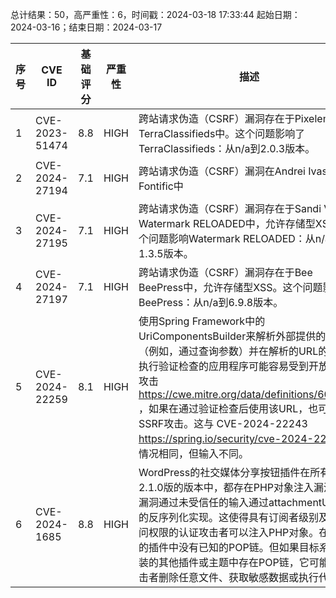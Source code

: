 总计结果：50，高严重性：6，时间戳：2024-03-18 17:33:44
起始日期：2024-03-16；结束日期：2024-03-17

| 序号 | CVE ID | 基础评分 | 严重性 | 描述 | 参考链接 |
|-----|--------|------------|----------|-------------|------------|
| 1 | CVE-2023-51474 | 8.8  | HIGH | 跨站请求伪造（CSRF）漏洞存在于Pixelemu TerraClassifieds中。这个问题影响了TerraClassifieds：从n/a到2.0.3版本。 | [1]https://patchstack.com/database/vulnerability/terraclassifieds/wordpress-terraclassifieds-plugin-2-0-3-cross-site-request-forgery-csrf-to-account-takeover-vulnerability?_s_id=cve |
| 2 | CVE-2024-27194 | 7.1  | HIGH | 跨站请求伪造（CSRF）漏洞在Andrei Ivasiuc Fontific中 | Google Fonts allows Stored XSS.This issue affects Fontific | Google Fonts: from n/a through 0.1.6. | [1]https://patchstack.com/database/vulnerability/fontific/wordpress-fontific-plugin-0-1-6-csrf-to-xss-vulnerability?_s_id=cve |
| 3 | CVE-2024-27195 | 7.1  | HIGH | 跨站请求伪造（CSRF）漏洞存在于Sandi Verdev Watermark RELOADED中，允许存储型XSS。这个问题影响Watermark RELOADED：从n/a到1.3.5版本。 | [1]https://patchstack.com/database/vulnerability/watermark-reloaded/wordpress-watermark-reloaded-plugin-1-3-5-csrf-to-xss-vulnerability?_s_id=cve |
| 4 | CVE-2024-27197 | 7.1  | HIGH | 跨站请求伪造（CSRF）漏洞存在于Bee BeePress中，允许存储型XSS。这个问题影响BeePress：从n/a到6.9.8版本。 | [1]https://patchstack.com/database/vulnerability/beepress/wordpress-beepress-plugin-6-9-8-csrf-to-stored-cross-site-scripting-xss-vulnerability?_s_id=cve |
| 5 | CVE-2024-22259 | 8.1  | HIGH | 使用Spring Framework中的UriComponentsBuilder来解析外部提供的URL（例如，通过查询参数）并在解析的URL的主机上执行验证检查的应用程序可能容易受到开放重定向攻击 https://cwe.mitre.org/data/definitions/601.html ，如果在通过验证检查后使用该URL，也可能受到SSRF攻击。这与 CVE-2024-22243 https://spring.io/security/cve-2024-22243 的情况相同，但输入不同。 | [1]https://spring.io/security/cve-2024-22259 |
| 6 | CVE-2024-1685 | 8.8  | HIGH | WordPress的社交媒体分享按钮插件在所有直至2.1.0版的版本中，都存在PHP对象注入漏洞，该漏洞通过未受信任的输入通过attachmentUrl参数的反序列化实现。这使得具有订阅者级别及以上访问权限的认证攻击者可以注入PHP对象。在受影响的插件中没有已知的POP链。但如果目标系统上安装的其他插件或主题中存在POP链，它可能允许攻击者删除任意文件、获取敏感数据或执行代码。 | [1]https://plugins.trac.wordpress.org/browser/social-media-builder/trunk/classes/SgmbButton.php#L32<br>[2]https://www.wordfence.com/threat-intel/vulnerabilities/id/9c17d18a-090f-4b35-a257-cfc0a16d5459?source=cve |